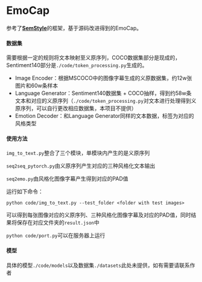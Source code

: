 # EmoCap

参考了[**SemStyle**](https://arxiv.org/abs/1805.07030)的框架，基于源码改进得到的EmoCap。

#### 数据集

需要根据一定的规则将文本映射至义原序列，COCO数据集部分是现成的，Sentiment140部分是`./code/token_processing.py`生成的。

- Image Encoder：根据MSCOCO中的图像字幕生成的义原数据集，约12w张图片和60w条样本
- Language Generator：Sentiment140数据集 + COCO抽样，得到约58w条文本和对应的义原序列（`./code/token_processing.py`对文本进行处理得到义原序列，可以自行更改相应数据集，本项目不提供）
- Emotion Decoder：和Language Generator同样的文本数据，标签为对应的风格类型

#### 使用方法

`img_to_text.py`整合了三个模块，单模块内产生的是义原序列

`seq2seq_pytorch.py`由义原序列产生对应的三种风格化文本输出

`seq2emo.py`由风格化图像字幕产生得到对应的PAD值

运行如下命令：

`python code/img_to_text.py --test_folder <folder with test images>`

可以得到每张图像对应的义原序列、三种风格化图像字幕及对应的PAD值，同时结果将保存在对应文件夹的`result.json`中

`python code/port.py`可以在服务器上运行

#### 模型

具体的模型`./code/models`以及数据集`./datasets`此处未提供，如有需要请联系作者
